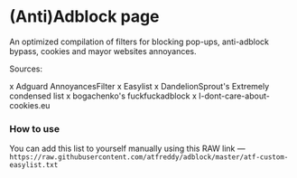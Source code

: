 # (Anti)Adblock page

An optimized compilation of filters for blocking pop-ups, anti-adblock bypass, cookies and mayor websites annoyances.

Sources:

x Adguard AnnoyancesFilter
x Easylist
x DandelionSprout's Extremely condensed list
x bogachenko's fuckfuckadblock
x I-dont-care-about-cookies.eu

### How to use

You can add this list to yourself manually using this RAW link — `https://raw.githubusercontent.com/atfreddy/adblock/master/atf-custom-easylist.txt`
